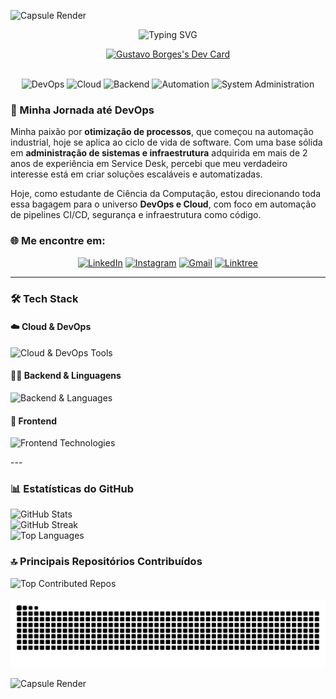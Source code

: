 <!-- Header -->
![Capsule Render](https://capsule-render.vercel.app/api?type=waving&color=542917&height=120&section=header)

<div align="center">
  <!-- Typing SVG -->
  <img src="https://readme-typing-svg.herokuapp.com?font=Fira+Code&size=25&pause=1000&color=CDA374&center=true&vCenter=true&width=435&lines=Ol%C3%A1%2C+eu+sou+o+Gustavo+Borges!;Entusiasta+de+DevOps+%26+Cloud;Amo+Automa%C3%A7%C3%A3o+e+TI" alt="Typing SVG" />

  <!-- Seu Dev Card -->
  <a href="https://app.daily.dev/gustavoborges13"><img src="https://api.daily.dev/devcards/v2/LhOq5waTAQb8mO2fPRtpH.png?type=wide&r=2xf" width="652" alt="Gustavo Borges's Dev Card"/></a>

  <br>

  <!-- Tags de Tópicos -->
  <img src="https://img.shields.io/badge/DevOps-CDA374?style=for-the-badge" alt="DevOps"/>
  <img src="https://img.shields.io/badge/Cloud-542917?style=for-the-badge" alt="Cloud"/>
  <img src="https://img.shields.io/badge/Backend-CDA374?style=for-the-badge" alt="Backend"/>
  <img src="https://img.shields.io/badge/Automation-542917?style=for-the-badge" alt="Automation"/>
  <img src="https://img.shields.io/badge/System_Administration-CDA374?style=for-the-badge" alt="System Administration"/>
</div>

### 🚀 Minha Jornada até DevOps

Minha paixão por **otimização de processos**, que começou na automação industrial, hoje se aplica ao ciclo de vida de software. Com uma base sólida em **administração de sistemas e infraestrutura** adquirida em mais de 2 anos de experiência em Service Desk, percebi que meu verdadeiro interesse está em criar soluções escaláveis e automatizadas.

Hoje, como estudante de Ciência da Computação, estou direcionando toda essa bagagem para o universo **DevOps e Cloud**, com foco em automação de pipelines CI/CD, segurança e infraestrutura como código.

### 🌐 Me encontre em:
<p align="center">
  <a href="https://www.linkedin.com/in/gustavo-borgez" target="_blank"><img src="https://img.shields.io/badge/LinkedIn-0077B5?style=for-the-badge&logo=linkedin&logoColor=white" alt="LinkedIn"></a>
  <a href="https://instagram.com/gustavobpsilva" target="_blank"><img src="https://img.shields.io/badge/Instagram-E4405F?style=for-the-badge&logo=instagram&logoColor=white" alt="Instagram"></a>
  <a href="mailto:ggustavo.borges13@gmail.com"><img src="https://img.shields.io/badge/Gmail-D14836?style=for-the-badge&logo=gmail&logoColor=white" alt="Gmail"></a>
  <a href="https://linktr.ee/GustavoBorges13" target="_blank"><img src="https://img.shields.io/badge/Linktree-1de9b6?style=for-the-badge&logo=linktree&logoColor=white" alt="Linktree"></a>
</p>

---

### 🛠️ Tech Stack

#### ☁️ Cloud & DevOps
<p align="left">
  <img src="https://skillicons.dev/icons?i=aws,docker,kubernetes,terraform,jenkins,ansible,git,githubactions,grafana" alt="Cloud & DevOps Tools" />
</p>

<!-- SEÇÃO ATUALIZADA AQUI 👇 -->
#### 👨‍💻 Backend & Linguagens
<p align="left">
  <img src="https://skillicons.dev/icons?i=java,python,nodejs,cs,c,cpp,bash" alt="Backend & Languages" />
</p>

#### 🎨 Frontend
<p align="left">
  <img src="https://skillicons.dev/icons?i=html,css,js,ts,wordpress" alt="Frontend Technologies" />
</p>
---

### 📊 Estatísticas do GitHub

<div align="left">
  <!-- Card de Stats Geral -->
  <img src="https://github-readme-stats.vercel.app/api?username=GustavoBorges13&bg_color=291714&title_color=CDA374&text_color=CDA374&icon_color=CDA374&hide_border=true&include_all_commits=true&count_private=true" alt="GitHub Stats" /><br/>
  <!-- Card de Streak -->
  <img src="https://github-readme-streak-stats.herokuapp.com/?user=GustavoBorges13&background=291714&stroke=CDA374&ring=CDA374&fire=CDA374&currStreakNum=FFFFFF&sideNums=CDA374&currStreakLabel=CDA374&sideLabels=CDA374&dates=CDA374&hide_border=true" alt="GitHub Streak" /><br/>
  <!-- Card de Top Langs -->
  <img src="https://github-readme-stats.vercel.app/api/top-langs/?username=GustavoBorges13&layout=compact&bg_color=291714&title_color=CDA374&text_color=CDA374&hide_border=true" alt="Top Languages" />
</div>

### 🔝 Principais Repositórios Contribuídos
<div align="left">
  <img src="https://github-contributor-stats.vercel.app/api?username=GustavoBorges13&limit=5&theme=dark&combine_all_yearly_contributions=true&dummy_param=123" alt="Top Contributed Repos" />
</div>

<br>

<div align="center"> 
  <img src="https://github.com/GustavoBorges13/GustavoBorges13/blob/output/github-contribution-grid-snake.svg" alt="Snake animation" />
</div>

<!-- Footer -->
![Capsule Render](https://capsule-render.vercel.app/api?type=waving&color=542917&height=120&section=footer)
